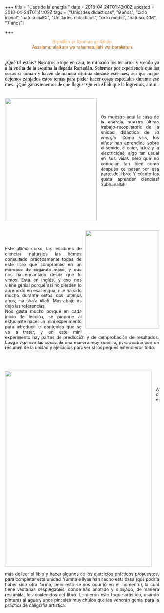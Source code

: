 +++
title = "Usos de la energía "
date = 2018-04-24T01:42:00Z
updated = 2018-04-24T01:44:02Z
tags = ["Unidades didácticas", "9 años", "ciclo inicial", "natusocialCI", "Unidades didacticas", "ciclo medio", "natusociCM", "7 años"]

+++

<div dir="ltr" style="text-align: left;" trbidi="on"><div style="text-align: center;"><span style="color: #f6b26b;">Bismillah ar Rahman ar Rahim</span></div><div style="text-align: center;"><span style="color: #b45f06;">&nbsp;Assalamu alaikum wa rahamatullahi wa barakatuh.</span></div><div style="text-align: center;"><span style="color: #b45f06;"><br /></span></div><div style="text-align: justify;"></div><div style="-webkit-text-stroke-width: 0px; color: black; font-family: Times; font-size: medium; font-style: normal; font-variant-caps: normal; font-variant-ligatures: normal; font-weight: 400; letter-spacing: normal; margin: 0px; orphans: 2; text-align: left; text-decoration-color: initial; text-decoration-style: initial; text-indent: 0px; text-transform: none; white-space: normal; widows: 2; word-spacing: 0px;"></div><br /><div style="-webkit-text-stroke-width: 0px; color: black; font-family: Times; font-size: medium; font-style: normal; font-variant-caps: normal; font-variant-ligatures: normal; font-weight: 400; letter-spacing: normal; margin: 0px; orphans: 2; text-align: justify; text-decoration-color: initial; text-decoration-style: initial; text-indent: 0px; text-transform: none; white-space: normal; widows: 2; word-spacing: 0px;">¿Qué tal estáis? Nosotros a tope en casa, terminando los temarios y viendo ya a la vuelta de la esquina la llegada Ramadán. Sabemos por experiencia que las cosas se toman y hacen de manera distinta durante este mes, así que mejor dejemos zanjados estos temas para poder hacer cosas especiales durante ese mes...¡Qué ganas tenemos de que llegue! Quiera Allah que lo logremos, amin.&nbsp;</div><div style="-webkit-text-stroke-width: 0px; color: black; font-family: Times; font-size: medium; font-style: normal; font-variant-caps: normal; font-variant-ligatures: normal; font-weight: 400; letter-spacing: normal; margin: 0px; orphans: 2; text-align: justify; text-decoration-color: initial; text-decoration-style: initial; text-indent: 0px; text-transform: none; white-space: normal; widows: 2; word-spacing: 0px;"><br /></div><div style="-webkit-text-stroke-width: 0px; color: black; font-family: Times; font-size: medium; font-style: normal; font-variant-caps: normal; font-variant-ligatures: normal; font-weight: 400; letter-spacing: normal; margin: 0px; orphans: 2; text-align: justify; text-decoration-color: initial; text-decoration-style: initial; text-indent: 0px; text-transform: none; white-space: normal; widows: 2; word-spacing: 0px;"><br /></div><div style="text-align: justify;"><a href="https://3.bp.blogspot.com/-48BPJ0lKs7o/Wt5nwVC9rkI/AAAAAAAAKOc/jVY6JPr96gQxXXto7Y43XEaufBt-aBbPQCLcBGAs/s1600/18-04-23-10-06-14-582_deco.jpg" imageanchor="1" style="clear: left; float: left; margin-bottom: 1em; margin-right: 1em;"><img border="0" data-original-height="1600" data-original-width="1200" height="400" src="https://3.bp.blogspot.com/-48BPJ0lKs7o/Wt5nwVC9rkI/AAAAAAAAKOc/jVY6JPr96gQxXXto7Y43XEaufBt-aBbPQCLcBGAs/s400/18-04-23-10-06-14-582_deco.jpg" width="300" /></a></div><div style="text-align: justify;"><br /></div><div style="text-align: justify;"><br /></div><div style="text-align: justify;"><br /></div><div style="text-align: justify;">Os muestro aquí la casa de la energía, nuestro último trabajo-recopilatorio de la unidad didáctica de <i>la energía</i>. Como véis, los niños han aprendido sobre el sonido, el calor, la luz y la electricidad, algo tan usual en sus vidas pero que no conocían tan bien como después de pasar por esa parte del libro. Y cúanto les gusta aprender ciencias! Subhanallah!</div><div class="separator" style="clear: both; text-align: center;"><br /></div><a href="https://3.bp.blogspot.com/-uimxYMjCXa8/Wt5qtbpoxgI/AAAAAAAAKOw/5qRPWbzKWpMDNNvu4b-YY3SX9dFZFMj9wCLcBGAs/s1600/18-04-23-09-57-17-332_deco.jpg" imageanchor="1" style="clear: right; float: right; margin-bottom: 1em; margin-left: 1em;"><img border="0" data-original-height="1600" data-original-width="1200" height="320" src="https://3.bp.blogspot.com/-uimxYMjCXa8/Wt5qtbpoxgI/AAAAAAAAKOw/5qRPWbzKWpMDNNvu4b-YY3SX9dFZFMj9wCLcBGAs/s320/18-04-23-09-57-17-332_deco.jpg" width="240" /></a><br /><div style="text-align: justify;"><br /></div><div style="text-align: justify;"><br /></div><div style="text-align: justify;">Este último curso, las lecciones de ciencias naturales las hemos consultado prácticamente todas de este libro que compramos en un mercado de segunda mano, y que nos ha encantado desde que lo vimos. Está en inglés, y eso nos viene genial porqué así no pierden lo aprendido en esa lengua, que ha sido mucho durante estos dos últimos años, ma sha'a Allah. Más abajo os dejo las referencias.&nbsp;</div><div style="text-align: justify;">Nos gusta mucho porqué en cada inicio de lección, se propone al estudiante hacer un mini experimento para introducir el contenido que se va a tratar, y en este mini experimento hay partes de predicción y de comprobación de resultados. Luego explican las cosas de una manera muy sencilla, para acabar con un resumen de la unidad y ejercicios para ver si los peques entendieron todo.</div><br /><br /><br /><br /><div class="separator" style="clear: both; text-align: center;"><a href="https://1.bp.blogspot.com/-wti5OIFmu9o/Wt5nxO-N56I/AAAAAAAAKOg/Xo6WODI-vlokxqo_JkT7zGs6nyNJM3qkwCLcBGAs/s1600/18-04-23-10-01-51-704_deco.jpg" imageanchor="1" style="clear: left; float: left; margin-bottom: 1em; margin-right: 1em;"><img alt="" border="0" data-original-height="1600" data-original-width="1200" height="640" src="https://1.bp.blogspot.com/-wti5OIFmu9o/Wt5nxO-N56I/AAAAAAAAKOg/Xo6WODI-vlokxqo_JkT7zGs6nyNJM3qkwCLcBGAs/s640/18-04-23-10-01-51-704_deco.jpg" title="" width="480" /></a></div><div style="text-align: justify;"><br /></div><div style="text-align: justify;"><br /></div><div style="text-align: justify;"><br /></div><div style="text-align: justify;">Además de leer el libro y hacer algunos de los ejercicios prácticos propuestos, para completar esta unidad, Yumna e Ilyas han hecho esta casa (que podría haber sido otra forma, pero esto se nos ocurrió en el momento), la cual tiene ventanas desplegables, donde han anotado y dibujado, de manera resumida, los contenidos del libro. Le dieron este toque artístico, usando pinturas al agua y unos pinceles muy chulos que les vendrán genial para la práctica de caligrafía artística.</div><br /><br /></div>
